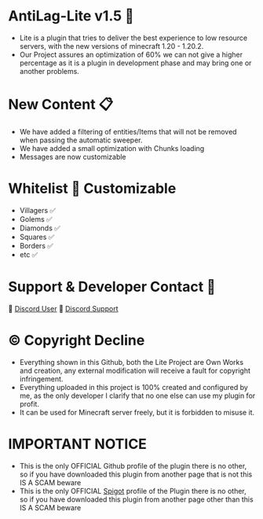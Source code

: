 # AntiLag-Lite v1.5 🧊
- Lite is a plugin that tries to deliver the best experience to low resource servers, with the new versions of minecraft 1.20 - 1.20.2.
- Our Project assures an optimization of 60% we can not give a higher percentage as it is a plugin in development phase and may bring one or another problems.
# New Content 📋
- We have added a filtering of entities/Items that will not be removed when passing the automatic sweeper. 
- We have added a small optimization with Chunks loading
- Messages are now customizable
# Whitelist 🍜 Customizable
- Villagers ✅
- Golems ✅
- Diamonds ✅
- Squares ✅
- Borders ✅
- etc ✅
# Support & Developer Contact 📢
🔗 [Discord User](https://discord.com/users/426191252783104004)
🔗 [Discord Support](https://discord.gg/netherhosting)
# © Copyright Decline
- Everything shown in this Github, both the Lite Project are Own Works and creation, any external modification will receive a fault for copyright infringement.
- Everything uploaded in this project is 100% created and configured by me, as the only developer I clarify that no one else can use my plugin for profit.
- It can be used for Minecraft server freely, but it is forbidden to misuse it.
# IMPORTANT NOTICE
- This is the only OFFICIAL Github profile of the plugin there is no other, so if you have downloaded this plugin from another page that is not this IS A SCAM beware
- This is the only OFFICIAL [Spigot](https://www.spigotmc.org/resources/antilag-lite.113779/) profile of the Plugin there is no other, so if you have downloaded this plugin from another page other than this IS A SCAM beware
